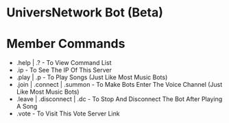 # UniversNetwork Bot (Beta)
# Member Commands
- .help | .? - To View Command List
- .ip - To See The IP Of This Server
- .play | .p - To Play Songs (Just Like Most Music Bots)
- .join | .connect | .summon - To Make Bots Enter The Voice Channel (Just Like Most Music Bots)
- .leave | .disconnect | .dc - To Stop And Disconnect The Bot After Playing A Song
- .vote - To Visit This Vote Server Link
